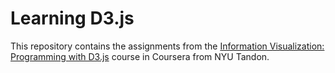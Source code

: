 # Learning D3.js

This repository contains the assignments from the [Information Visualization: Programming with D3.js](https://www.coursera.org/learn/information-visualization-programming-d3js) course in Coursera from NYU Tandon.
